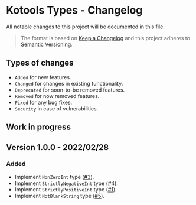 # Kotools Types - Changelog

All notable changes to this project will be documented in this file.

> The format is based on [Keep a Changelog](https://keepachangelog.com/en/1.1.0)
> and this project adheres to [Semantic Versioning](https://semver.org/spec/v2.0.0.html).

## Types of changes

- `Added` for new features.
- `Changed` for changes in existing functionality.
- `Deprecated` for soon-to-be removed features.
- `Removed` for now removed features.
- `Fixed` for any bug fixes.
- `Security` in case of vulnerabilities.

## Work in progress

## Version 1.0.0 - 2022/02/28

### Added

- Implement `NonZeroInt` type ([#3](https://github.com/kotools/types/issues/3)).
- Implement `StrictlyNegativeInt` type
  ([#4](https://github.com/kotools/types/issues/4)).
- Implement `StrictlyPositiveInt` type
  ([#1](https://github.com/kotools/types/issues/1)).
- Implement `NotBlankString` type
  ([#5](https://github.com/kotools/types/issues/5)).

